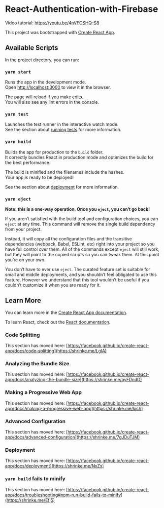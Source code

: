 # React-Authentication-with-Firebase

Video tutorial: https://youtu.be/4nVFCSHQ-S8

This project was bootstrapped with [Create React App](https://shrinke.me/ef6ZzNCm).

## Available Scripts

In the project directory, you can run:

### `yarn start`

Runs the app in the development mode.\
Open [http://localhost:3000](http://localhost:3000) to view it in the browser.

The page will reload if you make edits.\
You will also see any lint errors in the console.

### `yarn test`

Launches the test runner in the interactive watch mode.\
See the section about [running tests](https://shrinke.me/Yqh8) for more information.

### `yarn build`

Builds the app for production to the `build` folder.\
It correctly bundles React in production mode and optimizes the build for the best performance.

The build is minified and the filenames include the hashes.\
Your app is ready to be deployed!

See the section about [deployment](https://shrinke.me/NxZx) for more information.

### `yarn eject`

**Note: this is a one-way operation. Once you `eject`, you can’t go back!**

If you aren’t satisfied with the build tool and configuration choices, you can `eject` at any time. This command will remove the single build dependency from your project.

Instead, it will copy all the configuration files and the transitive dependencies (webpack, Babel, ESLint, etc) right into your project so you have full control over them. All of the commands except `eject` will still work, but they will point to the copied scripts so you can tweak them. At this point you’re on your own.

You don’t have to ever use `eject`. The curated feature set is suitable for small and middle deployments, and you shouldn’t feel obligated to use this feature. However we understand that this tool wouldn’t be useful if you couldn’t customize it when you are ready for it.

## Learn More

You can learn more in the [Create React App documentation](https://shrinke.me/hIDI).

To learn React, check out the [React documentation](https://shrinke.me/q3xVd).

### Code Splitting

This section has moved here: [https://facebook.github.io/create-react-app/docs/code-splitting](https://shrinke.me/LgIA)

### Analyzing the Bundle Size

This section has moved here: [https://facebook.github.io/create-react-app/docs/analyzing-the-bundle-size](https://shrinke.me/ayFDndD)

### Making a Progressive Web App

This section has moved here: [https://facebook.github.io/create-react-app/docs/making-a-progressive-web-app](https://shrinke.me/kjch)

### Advanced Configuration

This section has moved here: [https://facebook.github.io/create-react-app/docs/advanced-configuration](https://shrinke.me/7gJDuTJM)

### Deployment

This section has moved here: [https://facebook.github.io/create-react-app/docs/deployment](https://shrinke.me/NxZx)

### `yarn build` fails to minify

This section has moved here: [https://facebook.github.io/create-react-app/docs/troubleshooting#npm-run-build-fails-to-minify](https://shrinke.me/Efj5)
